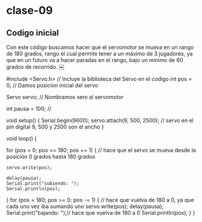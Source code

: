 # clase-09

## Codigo inicial
Con este código buscamos hacer que el servomotor se mueva en un rango de 180 grados, rango el cual permite tener a un máximo de 3 jugadores, ya que en un futuro va a hacer paradas en el rango, bajo un mínimo de 60 grados de recorrido.
￼


#include <Servo.h> // Incluye la biblioteca del Servo en el codigo
int pos = 0; // Damos posicion inicial del servo

Servo servo; // Nombramos sero al servomotor

int pausa = 100; //

void setup()
{
  Serial.begin(9600);
  servo.attach(9, 500, 2500); // servo en el pin digital 9, 500 y 2500 son el ancho
}

void loop()
{
  
  for (pos = 0; pos <= 180; pos += 1) { // hace que el servo se mueva desde la posición 0 grados hasta 180 grados
    
    servo.write(pos);
   
    delay(pausa);
    Serial.print("subiendo: ");
    Serial.println(pos);
  }
  for (pos = 180; pos >= 0; pos -= 1) { // hace que vuelva de 180 a 0, ya que cada uno vez iba sumando uno
    servo.write(pos);
    delay(pausa);
    Serial.print("bajando: ");// hace que vuelva de 180 a 0
    Serial.println(pos);
  }
}
